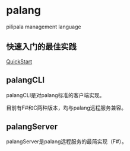 # palang

pilipala management language

## 快速入门的最佳实践

[QuickStart](/doc/1_0_0.md)

## palangCLI

palangCLI是对palang标准的客户端实现。

目前有F#和C两种版本，均与palang远程服务兼容。

## palangServer

palangServer是palang远程服务的最简实现（F#）。
